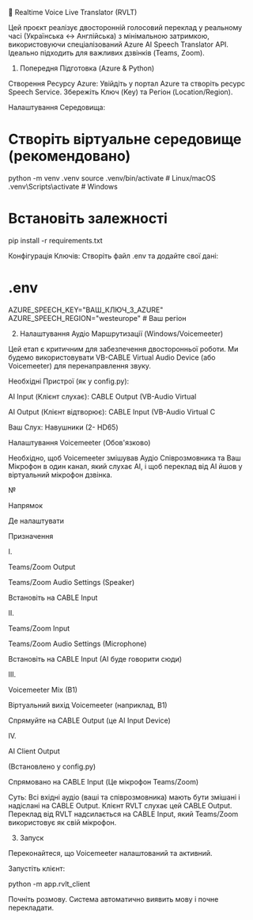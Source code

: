 🎤 Realtime Voice Live Translator (RVLT)

Цей проєкт реалізує двосторонній голосовий переклад у реальному часі (Українська $\leftrightarrow$ Англійська) з мінімальною затримкою, використовуючи спеціалізований Azure AI Speech Translator API. Ідеально підходить для важливих дзвінків (Teams, Zoom).

1. Попередня Підготовка (Azure & Python)

Створення Ресурсу Azure: Увійдіть у портал Azure та створіть ресурс Speech Service. Збережіть Ключ (Key) та Регіон (Location/Region).

Налаштування Середовища:

# Створіть віртуальне середовище (рекомендовано)
python -m venv .venv
source .venv/bin/activate  # Linux/macOS
.venv\Scripts\activate     # Windows

# Встановіть залежності
pip install -r requirements.txt


Конфігурація Ключів: Створіть файл .env та додайте свої дані:

# .env
AZURE_SPEECH_KEY="ВАШ_КЛЮЧ_З_AZURE"
AZURE_SPEECH_REGION="westeurope" # Ваш регіон


2. Налаштування Аудіо Маршрутизації (Windows/Voicemeeter)

Цей етап є критичним для забезпечення двосторонньої роботи. Ми будемо використовувати VB-CABLE Virtual Audio Device (або Voicemeeter) для перенаправлення звуку.

Необхідні Пристрої (як у config.py):

AI Input (Клієнт слухає): CABLE Output (VB-Audio Virtual 

AI Output (Клієнт відтворює): CABLE Input (VB-Audio Virtual C

Ваш Слух: Навушники (2- HD65)

Налаштування Voicemeeter (Обов'язково)

Необхідно, щоб Voicemeeter змішував Аудіо Співрозмовника та Ваш Мікрофон в один канал, який слухає AI, і щоб переклад від AI йшов у віртуальний мікрофон дзвінка.

№

Напрямок

Де налаштувати

Призначення

I.

Teams/Zoom Output

Teams/Zoom Audio Settings (Speaker)

Встановіть на CABLE Input

II.

Teams/Zoom Input

Teams/Zoom Audio Settings (Microphone)

Встановіть на CABLE Input (AI буде говорити сюди)

III.

Voicemeeter Mix (B1)

Віртуальний вихід Voicemeeter (наприклад, B1)

Спрямуйте на CABLE Output (це AI Input Device)

IV.

AI Client Output

(Встановлено у config.py)

Спрямовано на CABLE Input (Це мікрофон Teams/Zoom)

Суть: Всі вхідні аудіо (ваші та співрозмовника) мають бути змішані і надіслані на CABLE Output. Клієнт RVLT слухає цей CABLE Output. Переклад від RVLT надсилається на CABLE Input, який Teams/Zoom використовує як свій мікрофон.

3. Запуск

Переконайтеся, що Voicemeeter налаштований та активний.

Запустіть клієнт:

python -m app.rvlt_client


Почніть розмову. Система автоматично виявить мову і почне перекладати.
